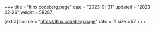 +++
title = "ltlnx.codeberg.page"
date = "2023-01-31"
updated = "2023-02-26"
weight = 58287

[extra]
source = "https://ltlnx.codeberg.page"
ratio = 11
size = 57
+++
